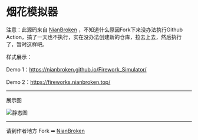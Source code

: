 # 烟花模拟器

注意：此源码来自 [NianBroken](https://github.com/NianBroken/Firework_Simulator) ，不知道什么原因Fork下来没办法执行Github Action，搞了一天也不执行，实在没办法创建新的仓库，拉去上去，然后执行了，暂时这样吧。

样式展示：

Demo 1：https://nianbroken.github.io/Firework_Simulator/

Demo 2：https://fireworks.nianbroken.top/

------

展示图

![静态图](https://cdn.jsdelivr.net/gh/NianBroken/Firework_Simulator/Image_Preview.png)

------

请到作者地方 Fork   ➡   [NianBroken](https://github.com/NianBroken/Firework_Simulator)

